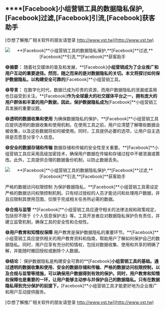 ## ****[Facebook]**小组营销工具的数据隐私保护,**[Facebook]**过滤,**[Facebook]**引流,**[Facebook]**获客助手**

[😍想了解推广相关软件的朋友请登录 http://www.vst.tw](http://www.vst.tw)

 <center><img src="https://vst.tw/MP4/tuiguang/png/0.png" alt="**[Facebook]**小组营销工具的数据隐私保护,**[Facebook]**过滤,**[Facebook]**引流,**[Facebook]**获客助手"></center>

**😄摘要：**
随着社交媒体的普及和发展，**[Facebook]**小组营销成为了企业推广和用户互动的重要途径。然而，随之而来的是对数据隐私的关切。本文将探讨如何保护数据隐私，以构建安全可靠的**[Facebook]**小组营销工具。

**😄导言：**
在数字化时代，数据已成为珍贵的资源，而用户数据隐私的泄漏或滥用也日益受到关注。**[Facebook]**作为全球最大的社交媒体平台之一，拥有庞大的用户群体和丰富的用户数据，因此，保护数据隐私成为**[Facebook]**小组营销工具发展的重要议题。

**😄透明的数据收集和使用**
为确保数据隐私的保护，**[Facebook]**小组营销工具应提供透明的数据收集和使用机制。在使用工具之前，用户应清楚了解哪些数据会被收集，以及这些数据将如何被使用。同时，工具提供必要的选项，让用户自主选择是否愿意分享个人信息。

**😄安全的数据存储和传输**
数据存储和传输的安全性至关重要。**[Facebook]**小组营销工具应采用高级加密技术，确保用户数据在传输和存储过程中不被泄漏或篡改。此外，工具提供合理的数据备份机制，以防止数据丢失。

 <center><img src="https://vst.tw/MP4/tuiguang/png/3.png" alt="**[Facebook]**小组营销工具的数据隐私保护,**[Facebook]**过滤,**[Facebook]**引流,**[Facebook]**获客助手"></center>

严格的数据访问权限控制
为保护数据隐私，**[Facebook]**小组营销工具需设定严格的数据访问权限控制机制。只有经过授权的人员才能访问和处理用户数据，并且应限制其使用范围，仅限于完成相关任务所必需的数据。

**😄合规与监管**
**[Facebook]**小组营销工具应遵守相关的法律法规和政策规定，包括但不限于《个人信息保护法》等。工具开发者应对数据隐私保护负有责任，并建立监管机制，确保工具的安全性和合规性。

**😄用户教育和知情权保障**
用户教育是保护数据隐私的重要环节。**[Facebook]**小组营销工具应提供相关的用户教育资料和指南，帮助用户了解如何保护自己的数据隐私。同时，用户应享有充分的知情权，包括对数据收集、使用和共享的明确了解，并能随时撤回授权或删除个人数据。

**😄结论：**
保护数据隐私是构建安全可靠的**[Facebook]**小组营销工具的基础。通过透明的数据收集和使用、安全的数据存储和传输、严格的数据访问权限控制，以及合规与监管等措施，可以确保用户数据得到有效的保护。同时，用户教育和知情权保障也是重要的一环，让用户能够主动参与并保护自己的数据隐私。只有在数据隐私得到充分保护的前提下，**[Facebook]**小组营销工具才能更好地为企业推广和用户互动提供服务。

[😍想了解推广相关软件的朋友请登录 http://www.vst.tw](http://www.vst.tw)



